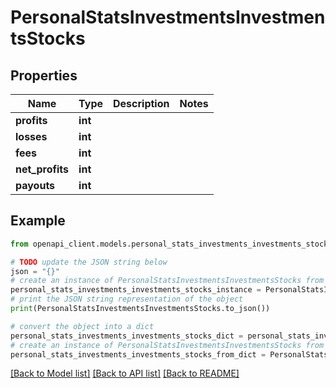# PersonalStatsInvestmentsInvestmentsStocks


## Properties

Name | Type | Description | Notes
------------ | ------------- | ------------- | -------------
**profits** | **int** |  | 
**losses** | **int** |  | 
**fees** | **int** |  | 
**net_profits** | **int** |  | 
**payouts** | **int** |  | 

## Example

```python
from openapi_client.models.personal_stats_investments_investments_stocks import PersonalStatsInvestmentsInvestmentsStocks

# TODO update the JSON string below
json = "{}"
# create an instance of PersonalStatsInvestmentsInvestmentsStocks from a JSON string
personal_stats_investments_investments_stocks_instance = PersonalStatsInvestmentsInvestmentsStocks.from_json(json)
# print the JSON string representation of the object
print(PersonalStatsInvestmentsInvestmentsStocks.to_json())

# convert the object into a dict
personal_stats_investments_investments_stocks_dict = personal_stats_investments_investments_stocks_instance.to_dict()
# create an instance of PersonalStatsInvestmentsInvestmentsStocks from a dict
personal_stats_investments_investments_stocks_from_dict = PersonalStatsInvestmentsInvestmentsStocks.from_dict(personal_stats_investments_investments_stocks_dict)
```
[[Back to Model list]](../README.md#documentation-for-models) [[Back to API list]](../README.md#documentation-for-api-endpoints) [[Back to README]](../README.md)



